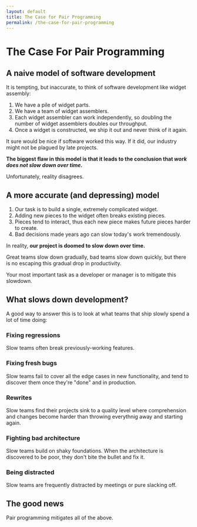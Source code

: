 ```yaml
---
layout: default
title: The Case for Pair Programming
permalink: /the-case-for-pair-programming
---
```


# The Case For Pair Programming

<div class="border-t-4 border-indigo-dark w-24 mt-4 mb-8"></div>

## A naive model of software development

It is tempting, but inaccurate, to think of software development like widget assembly:

1. We have a pile of widget parts.
2. We have a team of widget assemblers.
3. Each widget assembler can work independently, so doubling the number of widget assemblers doubles our throughput.
5. Once a widget is constructed, we ship it out and never think of it again.

It sure would be nice if software worked this way. If it did, our industry might not be plagued by late projects. 

**The biggest flaw in this model is that it leads to the conclusion that _work does not slow down over time_.**

Unfortunately, reality disagrees.


## A more accurate (and depressing) model

1. Our task is to build a single, extremely complicated widget.
1. Adding new pieces to the widget often breaks existing pieces.
1. Pieces tend to interact, thus each new piece makes future pieces harder to create.
1. Bad decisions made years ago can slow today's work tremendously.

In reality, **our project is doomed to slow down over time.**

Great teams slow down gradually, bad teams slow down quickly, but there is no escaping this gradual drop in productivity.

Your most important task as a developer or manager is to mitigate this slowdown.


## What slows down development?

A good way to answer this is to look at what teams that ship slowly spend a lot of time doing:

### Fixing regressions

Slow teams often break previously-working features.

### Fixing fresh bugs

Slow teams fail to cover all the edge cases in new functionality, and tend to discover them once they're "done" and in production.

### Rewrites

Slow teams find their projects sink to a quality level where comprehension and changes become harder than throwing everythnig away and starting again.

### Fighting bad architecture

Slow teams build on shaky foundations. When the architecture is discovered to be poor, they don't bite the bullet and fix it.

### Being distracted

Slow teams are frequently distracted by meetings or pure slacking off.


## The good news

Pair programming mitigates all of the above.



